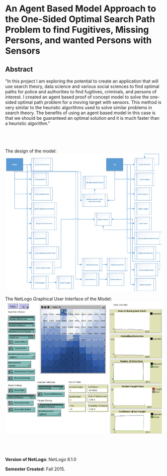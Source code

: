 # An Agent Based Model Approach to the One-Sided Optimal Search Path Problem to find Fugitives, Missing Persons, and wanted Persons with Sensors

## Abstract
"In this project I am exploring the potential to create an application that will use search theory, data science and various social sciences to find optimal paths for police and authorities to find fugitives, criminals, and persons of interest. I created an agent based proof of concept model to solve the one-sided optimal path problem for a moving target with sensors. This method is very similar to the heuristic algorithms used to solve similar problems in search theory. The benefits of using an agent based model in this case is that we should be guaranteed an optimal solution and it is much faster than a heuristic algorithm."

## &nbsp;
The design of the model:
![Design of the model](ModelDesign.png)

The NetLogo Graphical User Interface of the Model: 
![The NetLogo Graphical User Interface](GUI.png)

## &nbsp;

**Version of NetLogo**: NetLogo 6.1.0

**Semester Created**: Fall 2015.

